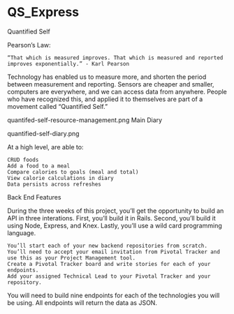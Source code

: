 # QS_Express


Quantified Self

Pearson’s Law:

    “That which is measured improves. That which is measured and reported improves exponentially.” - Karl Pearson

Technology has enabled us to measure more, and shorten the period between measurement and reporting. Sensors are cheaper and smaller, computers are everywhere, and we can access data from anywhere. People who have recognized this, and applied it to themselves are part of a movement called “Quantified Self.”

quantifed-self-resource-management.png
Main Diary

quantified-self-diary.png

At a high level, are able to:

    CRUD foods
    Add a food to a meal
    Compare calories to goals (meal and total)
    View calorie calculations in diary
    Data persists across refreshes

Back End Features

During the three weeks of this project, you’ll get the opportunity to build an API in three interations. First, you’ll build it in Rails. Second, you’ll build it using Node, Express, and Knex. Lastly, you’ll use a wild card programming language.

    You’ll start each of your new backend repositories from scratch.
    You’ll need to accept your email invitation from Pivotal Tracker and use this as your Project Management tool.
    Create a Pivotal Tracker board and write stories for each of your endpoints.
    Add your assigned Technical Lead to your Pivotal Tracker and your repository.

You will need to build nine endpoints for each of the technologies you will be using. All endpoints will return the data as JSON.

